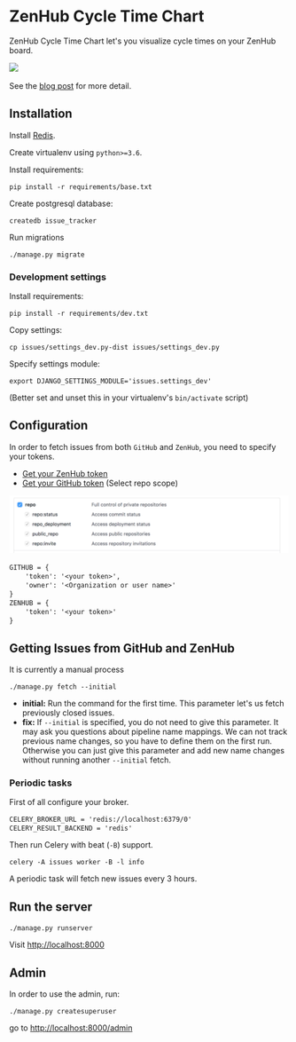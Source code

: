 # ZenHub Cycle Time Chart

ZenHub Cycle Time Chart let's you visualize cycle times on your ZenHub board.

![](https://raw.githubusercontent.com/Adphorus/issues/master/resources/chart.png?token=ABPmHqpoxk7Y29tVKlKuWlqMJrbO8KWbks5ZmtaMwA%3D%3D)

See the [blog post](http://blog.adphorus.com) for more detail.

## Installation

Install [Redis](https://redis.io/).

Create virtualenv using `python>=3.6`.

Install requirements:

```
pip install -r requirements/base.txt
```

Create postgresql database:

```
createdb issue_tracker
```

Run migrations

```
./manage.py migrate
```

### Development settings

Install requirements:

```
pip install -r requirements/dev.txt
```

Copy settings:

```
cp issues/settings_dev.py-dist issues/settings_dev.py
```

Specify settings module:

```
export DJANGO_SETTINGS_MODULE='issues.settings_dev'
```

(Better set and unset this in your virtualenv's `bin/activate` script)



## Configuration

In order to fetch issues from both `GitHub` and `ZenHub`, you need to specify your tokens.

* [Get your ZenHub token](https://dashboard.zenhub.io/#/settings)
* [Get your GitHub token](https://github.com/settings/tokens) (Select repo scope)

![repo](resources/github_scope.png)

```
GITHUB = {
    'token': '<your token>',
    'owner': '<Organization or user name>'
}
ZENHUB = {
    'token': '<your token>'
}
```


## Getting Issues from GitHub and ZenHub

It is currently a manual process

```
./manage.py fetch --initial
```

* **initial:** Run the command for the first time. This parameter let's us fetch previously closed issues. 
* **fix:** If `--initial` is specified, you do not need to give this parameter. It may ask you questions about pipeline name mappings. We can not track previous name changes, so you have to define them on the first run. Otherwise you can just give this parameter and add new name changes without running another `--initial` fetch.


### Periodic tasks

First of all configure your broker.

```
CELERY_BROKER_URL = 'redis://localhost:6379/0'
CELERY_RESULT_BACKEND = 'redis'
```

Then run Celery with beat (`-B`) support.


```
celery -A issues worker -B -l info
```

A periodic task will fetch new issues every 3 hours.

## Run the server

```
./manage.py runserver
```

Visit [http://localhost:8000](http://localhost:8000)

## Admin

In order to use the admin, run:

```
./manage.py createsuperuser
```

go to [http://localhost:8000/admin](http://localhost:8000/admin)
